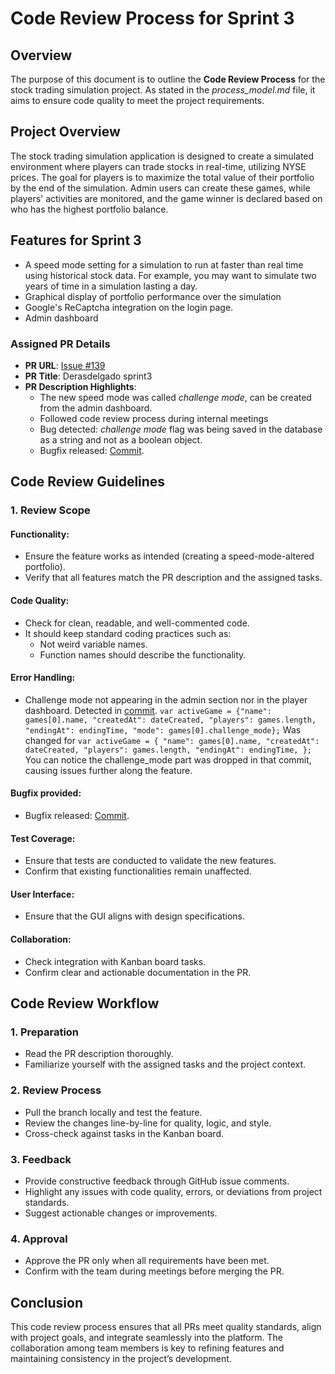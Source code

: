# Code Review Process for Sprint 3

## Overview
The purpose of this document is to outline the **Code Review Process** for the stock trading simulation project. As stated in the *process_model.md* file, it aims to ensure code quality to meet the project requirements. 

## Project Overview
The stock trading simulation application is designed to create a simulated environment where players can trade stocks in real-time, utilizing NYSE prices. The goal for players is to maximize the total value of their portfolio by the end of the simulation. Admin users can create these games, while players' activities are monitored, and the game winner is declared based on who has the highest portfolio balance.

## Features for Sprint 3
- A speed mode setting for a simulation to run at faster than real time using historical stock data. For example, you may want to simulate two years of time in a simulation lasting a day.
- Graphical display of portfolio performance over the simulation
- Google's ReCaptcha integration on the login page.
- Admin dashboard

### Assigned PR Details

- **PR URL**: [Issue #139](https://github.com/CS6905F24/term-project-teamh/pull/139)
- **PR Title**: Derasdelgado sprint3
- **PR Description Highlights**:
  - The new speed mode was called *challenge mode*, can be created from the admin dashboard.
  - Followed code review process during internal meetings
  - Bug detected: *challenge mode* flag was being saved in the database as a string and not as a boolean object.
  - Bugfix released: [Commit](https://github.com/CS6905F24/term-project-teamh/pull/139/commits/23de19aad6ca17302c966c24426032d52cf3fbb9).

## Code Review Guidelines

### **1. Review Scope**
#### Functionality:
- Ensure the feature works as intended (creating a speed-mode-altered portfolio).
- Verify that all features match the PR description and the assigned tasks.

#### Code Quality:
- Check for clean, readable, and well-commented code.
- It should keep standard coding practices such as:
    - Not weird variable names.
    - Function names should describe the functionality.

#### Error Handling:
- Challenge mode not appearing in the admin section nor in the player dashboard. Detected in [commit](https://github.com/CS6905F24/term-project-teamh/pull/139/commits/d73480f305348979f95ead4c2f681715528af508).
``
var activeGame = {"name": games[0].name, "createdAt": dateCreated, "players": games.length, "endingAt": endingTime, "mode": games[0].challenge_mode};
``
Was changed for 
``
var activeGame = {
    "name": games[0].name,
    "createdAt": dateCreated,
    "players": games.length,
    "endingAt": endingTime,
};
``
You can notice the challenge_mode part was dropped in that commit, causing issues further along the feature.

#### Bugfix provided:
- Bugfix released: [Commit](https://github.com/CS6905F24/term-project-teamh/pull/139/commits/23de19aad6ca17302c966c24426032d52cf3fbb9).

#### Test Coverage:
- Ensure that tests are conducted to validate the new features.
- Confirm that existing functionalities remain unaffected.

#### User Interface:
- Ensure that the GUI aligns with design specifications.

#### Collaboration:
- Check integration with Kanban board tasks.
- Confirm clear and actionable documentation in the PR.

## Code Review Workflow

### 1. Preparation
- Read the PR description thoroughly.
- Familiarize yourself with the assigned tasks and the project context.

### 2. Review Process
- Pull the branch locally and test the feature.
- Review the changes line-by-line for quality, logic, and style.
- Cross-check against tasks in the Kanban board.

### 3. Feedback
- Provide constructive feedback through GitHub issue comments.
- Highlight any issues with code quality, errors, or deviations from project standards.
- Suggest actionable changes or improvements.

### 4. Approval
- Approve the PR only when all requirements have been met.
- Confirm with the team during meetings before merging the PR.

## Conclusion
This code review process ensures that all PRs meet quality standards, align with project goals, and integrate seamlessly into the platform. The collaboration among team members is key to refining features and maintaining consistency in the project’s development.


